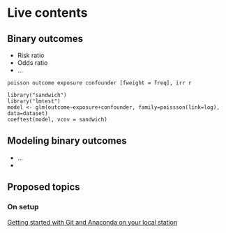 # Live contents

## Binary outcomes
  - Risk ratio
  - Odds ratio
  - ...
  
  ```
  poisson outcome exposure confounder [fweight = freq], irr r
  ```
  
  ```
  library("sandwich")
  library("lmtest")
  model <- glm(outcome~exposure+confounder, family=poissson(link=log), data=dataset)
  coeftest(model, vcov = sandwich)
  ```

## Modeling binary outcomes
- ...
- 


## Proposed topics

### On setup
[Getting started with Git and Anaconda on your local station](how-to/git/readme.md)

